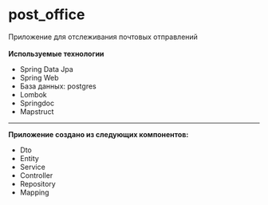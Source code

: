 # post_office
Приложение для отслеживания почтовых отправлений
<br/>
<br/>
<b>Используемые технологии</b>
  <ul>
    <li>Spring Data Jpa</li>
    <li>Spring Web</li>
    <li>База данных: postgres</li>
    <li>Lombok</li>
    <li>Springdoc</li>
    <li>Mapstruct</li>
  </ul>
<hr/>
<b>Приложение создано из следующих компонентов:</b>
  <ul>
    <li>Dto</li>
    <li>Entity</li>
    <li>Service</li>
    <li>Controller</li>
    <li>Repository</li>
    <li>Mapping</li>
  </ul>
